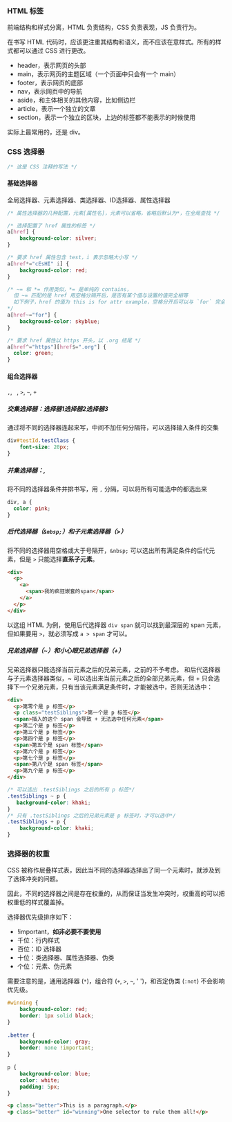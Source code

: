 ### HTML 标签

前端结构和样式分离，HTML 负责结构，CSS 负责表现，JS 负责行为。

在书写 HTML 代码时，应该更注重其结构和语义，而不应该在意样式。所有的样式都可以通过 CSS 进行更改。

- header，表示网页的头部
- main，表示网页的主题区域（一个页面中只会有一个 main）
- footer，表示网页的底部
- nav，表示网页中的导航
- aside，和主体相关的其他内容，比如侧边栏
- article，表示一个独立的文章
- section，表示一个独立的区块，上边的标签都不能表示的时候使用

实际上最常用的，还是 div。



### CSS 选择器

```css
/* 这是 CSS 注释的写法 */
```

#### 基础选择器

全局选择器、元素选择器、类选择器、ID选择器、属性选择器
```css
/* 属性选择器的几种配置，元素[属性名]，元素可以省略，省略后默认为*，在全局查找 */

/* 选择配置了 href 属性的标签 */
a[href] {
    background-color: silver;
}

/* 要求 href 属性包含 test，i 表示忽略大小写 */
a[href*="cEsHI" i] {
    background-color: red;
}

/* ~= 和 *= 作用类似，*= 是单纯的 contains，
  但 ~= 匹配的是 href 用空格分隔开后，是否有某个值与设置的值完全相等
  如下例子，href 的值为 this is for attr example，空格分开后可以与 `for` 完全匹配，因此可以选中
*/
a[href~="for"] {
    background-color: skyblue;
}

/* 要求 href 属性以 https 开头，以 .org 结尾 */
a[href^="https"][href$=".org"] {
  color: green;
}
```

#### 组合选择器
`,`, ` `, `>`, `~`, `+`

##### 交集选择器：选择器1选择器2选择器3
通过将不同的选择器连起来写，中间不加任何分隔符，可以选择输入条件的交集
```css
div#testId.testClass {
    font-size: 20px;
}
```

##### 并集选择器：,
将不同的选择器条件并排书写，用 `,` 分隔，可以将所有可能选中的都选出来
```css
div, a {
  color: pink;
}
```

##### 后代选择器（`&nbsp;`）和子元素选择器（>）
将不同的选择器用空格或大于号隔开，`&nbsp;` 可以选出所有满足条件的后代元素，但是 `>` 只能选择**直系子元素**。
```html
<div>
  <p>
    <a>
      <span>我的疯狂嵌套的span</span>
    </a>
  </p>
</div>
```
以这组 HTML 为例，使用后代选择器 `div span` 就可以找到最深层的 span 元素，但如果要用 `>`，就必须写成 `a > span` 才可以。

##### 兄弟选择器（~）和小心眼兄弟选择器（+）
兄弟选择器只能选择当前元素之后的兄弟元素，之前的不予考虑。
和后代选择器与子元素选择器类似，~ 可以选出来当前元素之后的全部兄弟元素，但 + 只会选择下一个兄弟元素，只有当该元素满足条件时，才能被选中，否则无法选中：
```html
<div>
  <p>第零个是 p 标签</p>
  <p class="testSiblings">第一个是 p 标签</p>
  <span>插入的这个 span 会导致 + 无法选中任何元素</span>
  <p>第二个是 p 标签</p>
  <p>第三个是 p 标签</p>
  <p>第四个是 p 标签</p>
  <span>第五个是 span 标签</span>
  <p>第六个是 p 标签</p>
  <p>第七个是 p 标签</p>
  <span>第八个是 span 标签</span>
  <p>第九个是 p 标签</p>
</div>
```
```css
/* 可以选出 .testSiblings 之后的所有 p 标签*/
.testSiblings ~ p {
   background-color: khaki;
}
/* 只有 .testSiblings 之后的兄弟元素是 p 标签时，才可以选中*/
.testSiblings + p {
    background-color: khaki;
}
```

### 选择器的权重

CSS 被称作层叠样式表，因此当不同的选择器选择出了同一个元素时，就涉及到了选择冲突的问题。

因此，不同的选择器之间是存在权重的，从而保证当发生冲突时，权重高的可以把权重低的样式覆盖掉。

选择器优先级排序如下：

- !important，**如非必要不要使用**
- 千位：行内样式
- 百位：ID 选择器
- 十位：类选择器、属性选择器、伪类
- 个位：元素、伪元素

需要注意的是，通用选择器 (`*`)，组合符 (`+`, `>`, `~`, ' ')，和否定伪类 (`:not`) 不会影响优先级。

```css
#winning {
    background-color: red;
    border: 1px solid black;
}
    
.better {
    background-color: gray;
    border: none !important;
}
    
p {
    background-color: blue;
    color: white;
    padding: 5px;
} 
```
```html
<p class="better">This is a paragraph.</p>
<p class="better" id="winning">One selector to rule them all!</p>
```

